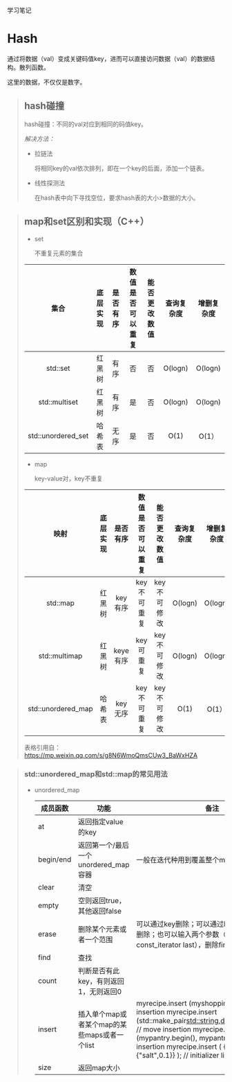 学习笔记

# Hash

通过将数据（val）变成关键码值key，进而可以直接访问数据（val）的数据结构。散列函数。

这里的数据，不仅仅是数字。



> ## hash碰撞  
>
> hash碰撞：不同的val对应到相同的码值key。
>
> *解决方法：*
>
> * 拉链法
>
>   将相同key的val依次排列，即在一个key的后面，添加一个链表。
>
> * 线性探测法
>
>   在hash表中向下寻找空位，要求hash表的大小>数据的大小。

> ## map和set区别和实现（C++）
>
> * set 
>
>   不重复元素的集合
>
> |        集合        | 底层实现 | 是否有序 | 数值是否可以重复 | 能否更改数值 | 查询复杂度 | 增删复杂度 |
> | :----------------: | :------: | :------: | :--------------: | :----------: | :--------: | :--------: |
> |      std::set      |  红黑树  |   有序   |        否        |      否      |  O(logn)   |  O(logn)   |
> |   std::multiset    |  红黑树  |   有序   |        是        |      否      |  O(logn)   |  O(logn)   |
> | std::unordered_set |  哈希表  |   无序   |        是        |      否      |    O(1)    |   O(1）    |
>
> * map
>
>   key-value对，key不重复
>
> |        映射        | 底层实现 | 是否有序 | 数值是否可以重复 | 能否更改数值 | 查询复杂度 | 增删复杂度 |
> | :----------------: | :------: | :------: | :--------------: | :----------: | :--------: | :--------: |
> |      std::map      |  红黑树  | key有序  |   key不可重复    | key不可修改  |  O(logn)   |  O(logn)   |
> |   std::multimap    |  红黑树  | keye有序 |    key可重复     | key不可修改  |  O(logn)   |  O(logn)   |
> | std::unordered_map |  哈希表  | key无序  |   key不可重复    | key不可修改  |    O(1)    |   O(1）    |
>
> 表格引用自：https://mp.weixin.qq.com/s/g8N6WmoQmsCUw3_BaWxHZA

> ### std::unordered_map和std::map的常见用法
>
> * unordered_map
>
>   | 成员函数  | 功能                                         | 备注                                                         |
>   | --------- | -------------------------------------------- | ------------------------------------------------------------ |
>   | at        | 返回指定value的key                           |                                                              |
>   | begin/end | 返回第一个/最后一个unordered_map容器         | 一般在迭代种用到覆盖整个map                                  |
>   | clear     | 清空                                         |                                                              |
>   | empty     | 空则返回true，其他返回false                  |                                                              |
>   | erase     | 删除某个元素或者一个范围                     | 可以通过key删除；可以通过begin（）即迭代器删除；也可以输入两个参数（const_iterator first, const_iterator last），删除first到last-1 |
>   | find      | 查找                                         |                                                              |
>   | count     | 判断是否有此key，有则返回1，无则返回0        |                                                              |
>   | insert    | 插入单个map或者某个map的某些maps或者一个list | myrecipe.insert (myshopping);                           // copy insertion   myrecipe.insert (std::make_pair<std::string,double>("eggs",6.0)); // move insertion   myrecipe.insert (mypantry.begin(), mypantry.end());                  //range insertion   myrecipe.insert ( {{"sugar",0.8},{"salt",0.1}} );                                 // initializer list insertion |
>   | size      | 返回map大小                                  |                                                              |












